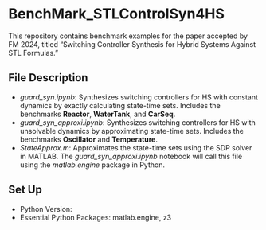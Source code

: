# BenchMark_STLControlSyn4HS
This repository contains benchmark examples for the paper accepted by FM 2024, titled “Switching Controller Synthesis for Hybrid Systems Against STL Formulas.”

## File Description

- *guard_syn.ipynb*: Synthesizes switching controllers for HS with constant dynamics by exactly calculating state-time sets. Includes the benchmarks **Reactor**, **WaterTank**, and **CarSeq**.
- *guard_syn_approxi.ipynb*: Synthesizes switching controllers for HS with unsolvable dynamics by approximating state-time sets. Includes the benchmarks **Oscillator** and **Temperature**.
- *StateApprox.m*: Approximates the state-time sets using the SDP solver in MATLAB. The *guard_syn_approxi.ipynb* notebook will call this file using the *matlab.engine* package in Python.


## Set Up
- Python Version:
- Essential Python Packages: matlab.engine, z3

 

